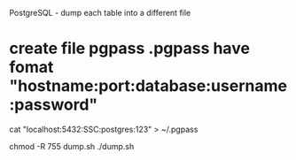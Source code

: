 PostgreSQL - dump each table into a different file


# create file pgpass .pgpass have fomat "hostname:port:database:username:password"
cat "localhost:5432:SSC:postgres:123" > ~/.pgpass

chmod -R 755 dump.sh
./dump.sh
